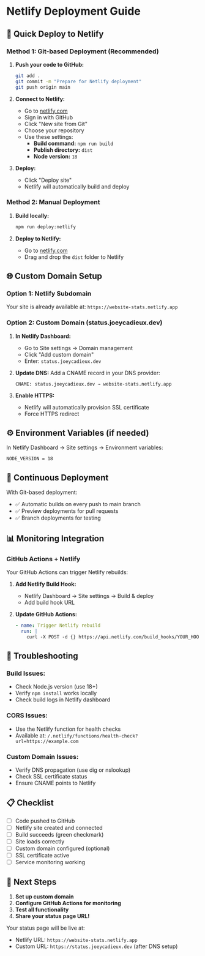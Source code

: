 # Netlify Deployment Guide

## 🚀 Quick Deploy to Netlify

### Method 1: Git-based Deployment (Recommended)

1. **Push your code to GitHub:**
   ```bash
   git add .
   git commit -m "Prepare for Netlify deployment"
   git push origin main
   ```

2. **Connect to Netlify:**
   - Go to [netlify.com](https://netlify.com)
   - Sign in with GitHub
   - Click "New site from Git"
   - Choose your repository
   - Use these settings:
     - **Build command:** `npm run build`
     - **Publish directory:** `dist`
     - **Node version:** `18`

3. **Deploy:**
   - Click "Deploy site"
   - Netlify will automatically build and deploy

### Method 2: Manual Deployment

1. **Build locally:**
   ```bash
   npm run deploy:netlify
   ```

2. **Deploy to Netlify:**
   - Go to [netlify.com](https://netlify.com)
   - Drag and drop the `dist` folder to Netlify

## 🌐 Custom Domain Setup

### Option 1: Netlify Subdomain
Your site is already available at: `https://website-stats.netlify.app`

### Option 2: Custom Domain (status.joeycadieux.dev)

1. **In Netlify Dashboard:**
   - Go to Site settings → Domain management
   - Click "Add custom domain"
   - Enter: `status.joeycadieux.dev`

2. **Update DNS:**   Add a CNAME record in your DNS provider:
   ```
   CNAME: status.joeycadieux.dev → website-stats.netlify.app
   ```

3. **Enable HTTPS:**
   - Netlify will automatically provision SSL certificate
   - Force HTTPS redirect

## ⚙️ Environment Variables (if needed)

In Netlify Dashboard → Site settings → Environment variables:
```
NODE_VERSION = 18
```

## 🔄 Continuous Deployment

With Git-based deployment:
- ✅ Automatic builds on every push to main branch
- ✅ Preview deployments for pull requests
- ✅ Branch deployments for testing

## 📊 Monitoring Integration

### GitHub Actions + Netlify
Your GitHub Actions can trigger Netlify rebuilds:

1. **Add Netlify Build Hook:**
   - Netlify Dashboard → Site settings → Build & deploy
   - Add build hook URL

2. **Update GitHub Actions:**
   ```yaml
   - name: Trigger Netlify rebuild
     run: |
       curl -X POST -d {} https://api.netlify.com/build_hooks/YOUR_HOOK_ID
   ```

## 🚨 Troubleshooting

### Build Issues:
- Check Node.js version (use 18+)
- Verify `npm install` works locally
- Check build logs in Netlify dashboard

### CORS Issues:
- Use the Netlify function for health checks
- Available at: `/.netlify/functions/health-check?url=https://example.com`

### Custom Domain Issues:
- Verify DNS propagation (use dig or nslookup)
- Check SSL certificate status
- Ensure CNAME points to Netlify

## 📋 Checklist

- [ ] Code pushed to GitHub
- [ ] Netlify site created and connected
- [ ] Build succeeds (green checkmark)
- [ ] Site loads correctly
- [ ] Custom domain configured (optional)
- [ ] SSL certificate active
- [ ] Service monitoring working

## 🎯 Next Steps

1. **Set up custom domain**
2. **Configure GitHub Actions for monitoring**
3. **Test all functionality**
4. **Share your status page URL!**

Your status page will be live at:
- Netlify URL: `https://website-stats.netlify.app`
- Custom URL: `https://status.joeycadieux.dev` (after DNS setup)
